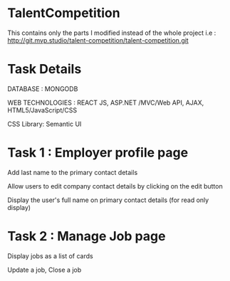 # TalentCompetition

This contains only the parts I modified instead of the whole project i.e :
http://git.mvp.studio/talent-competition/talent-competition.git

# Task Details
DATABASE : MONGODB

WEB TECHNOLOGIES : REACT JS, ASP.NET /MVC/Web API, AJAX, HTML5/JavaScript/CSS

CSS Library: Semantic UI

# Task 1 : Employer profile page

Add last name to the primary contact details

Allow users to edit company contact details by clicking on the edit button

Display the user's full name on primary contact details (for read only display)

# Task 2 : Manage Job page

Display jobs as a list of cards

Update a job, Close a job
